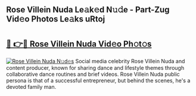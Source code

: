 ## Rose Villein Nuda Le𝚊k𝚎d N𝚞𝚍e - Part-Zug Vid𝚎o Photos Le𝚊ks uRtoj

# <h2><a href="http://fbcbi7u.evod.top/?m=Rose+Villein+Nuda">🔗 👉🔴 Rose Villein Nuda Vid𝚎o Ph𝚘t𝚘s</a></h2>

[![Rose Villein Nuda N𝚞d𝚎s](https://i.imgur.com/8V9OHl7.gif)](http://fbcbi7u.evod.top/?m=Rose+Villein+Nuda)
Social media celebrity Rose Villein Nuda and content producer, known for sharing dance and lifestyle themes through collaborative dance routines and brief videos. Rose Villein Nuda public persona is that of a successful entrepreneur, but behind the scenes, he's a devoted family man. 
